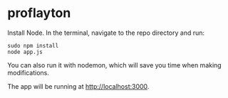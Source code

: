 # proflayton

Install Node. In the terminal, navigate to the repo directory and run:

    sudo npm install
    node app.js

You can also run it with nodemon, which will save you time when making modifications.

The app will be running at [http://localhost:3000](http://localhost:3000).